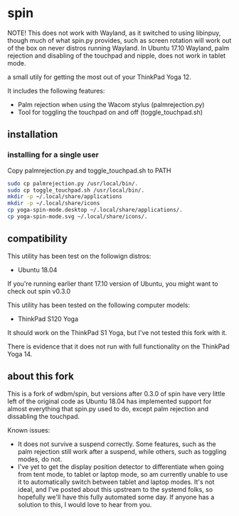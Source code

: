 # spin

NOTE! This does not work with Wayland, as it switched to using libinpuy, though much of what spin.py provides, such as screen rotation will work out of the box on never distros running Wayland. In Ubuntu 17.10 Wayland, palm rejection and disabling of the touchpad and nipple, does not work in tablet mode.

a small utily for getting the most out of your ThinkPad Yoga 12.

It includes the following features:
- Palm rejection when using the Wacom stylus (palmrejection.py)
- Tool for toggling the touchpad on and off (toggle_touchpad.sh)

## installation

### installing for a single user
Copy palmrejection.py and toggle_touchpad.sh to PATH

```Bash
sudo cp palmrejection.py /usr/local/bin/.
sudo cp toggle_touchpad.sh /usr/local/bin/.
mkdir -p ~/.local/share/applications
mkdir -p ~/.local/share/icons
cp yoga-spin-mode.desktop ~/.local/share/applications/.
cp yoga-spin-mode.svg ~/.local/share/icons/.
````



## compatibility

This utility has been test on the followign distros:
- Ubuntu 18.04

If you're running earlier thant 17.10 version of Ubuntu, you might want to check out spin v0.3.0

This utility has been tested on the following computer models:

- ThinkPad S120 Yoga

It should work on the ThinkPad S1 Yoga, but I've not tested this fork with it.

There is evidence that it does not run with full functionality on the ThinkPad Yoga 14.


## about this fork

This is a fork of wdbm/spin, but versions after 0.3.0 of spin have very little left of the original code as Ubuntu 18.04 has implemented support for almost everything that spin.py used to do, except palm rejection and dissabling the touchpad.

Known issues:

- It does not survive a suspend correctly. Some features, such as the palm rejection still work after a suspend, while others, such as toggling modes, do not.
- I've yet to get the display position detector to differentiate when going from tent mode, to tablet or laptop mode, so am currently unable to use it to automatically switch between tablet and laptop modes. It's not ideal, and I've posted about this upstream to the systemd folks, so hopefully we'll have this fully automated some day. If anyone has a solution to this, I would love to hear from you.

